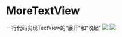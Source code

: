 # MoreTextView
一行代码实现TextView的“展开”和“收起”
![](https://github.com/xubinbin1024/MoreTextView/blob/master/gif/1.png)
![](https://github.com/xubinbin1024/MoreTextView/blob/master/gif/2.png)
